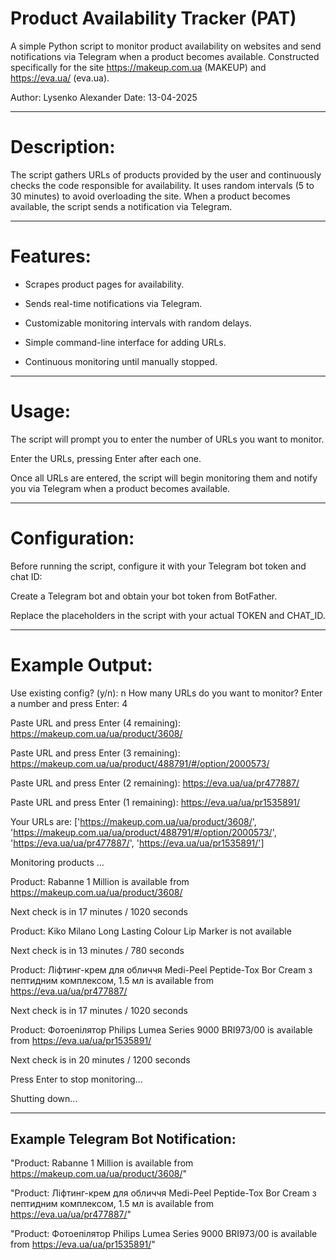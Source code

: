 # Product Availability Tracker (PAT)
A simple Python script to monitor product availability on websites and send notifications via Telegram when a product becomes available. Constructed specifically for the site https://makeup.com.ua (MAKEUP) and https://eva.ua/ (eva.ua).

Author: Lysenko Alexander
Date: 13-04-2025

---

# Description:
The script gathers URLs of products provided by the user and continuously checks the code responsible for availability. It uses random intervals (5 to 30 minutes) to avoid overloading the site. When a product becomes available, the script sends a notification via Telegram.

---

# Features:

- Scrapes product pages for availability.

- Sends real-time notifications via Telegram.

- Customizable monitoring intervals with random delays.

- Simple command-line interface for adding URLs.

- Continuous monitoring until manually stopped.

---

# Usage:

The script will prompt you to enter the number of URLs you want to monitor.

Enter the URLs, pressing Enter after each one.

Once all URLs are entered, the script will begin monitoring them and notify you via Telegram when a product becomes available.

---

# Configuration:

Before running the script, configure it with your Telegram bot token and chat ID:

Create a Telegram bot and obtain your bot token from BotFather.

Replace the placeholders in the script with your actual TOKEN and CHAT_ID.

---

# Example Output:

Use existing config? (y/n): n
How many URLs do you want to monitor? Enter a number and press Enter: 4

Paste URL and press Enter (4 remaining): https://makeup.com.ua/ua/product/3608/

Paste URL and press Enter (3 remaining): https://makeup.com.ua/ua/product/488791/#/option/2000573/

Paste URL and press Enter (2 remaining): https://eva.ua/ua/pr477887/

Paste URL and press Enter (1 remaining): https://eva.ua/ua/pr1535891/

Your URLs are: ['https://makeup.com.ua/ua/product/3608/', 'https://makeup.com.ua/ua/product/488791/#/option/2000573/', 'https://eva.ua/ua/pr477887/', 'https://eva.ua/ua/pr1535891/']

Monitoring products ...

Product: Rabanne 1 Million is available from https://makeup.com.ua/ua/product/3608/

Next check is in 17 minutes / 1020 seconds

Product: Kiko Milano Long Lasting Colour Lip Marker is not available

Next check is in 13 minutes / 780 seconds

Product: Ліфтинг-крем для обличчя Medi-Peel Peptide-Tox Bor Cream з пептидним комплексом, 1.5 мл is available  from https://eva.ua/ua/pr477887/

Next check is in 17 minutes / 1020 seconds

Product: Фотоепілятор Philips Lumea Series 9000 BRI973/00 is available  from https://eva.ua/ua/pr1535891/

Next check is in 20 minutes / 1200 seconds

Press Enter to stop monitoring...

Shutting down...

---

## Example Telegram Bot Notification:

"Product: Rabanne 1 Million is available from https://makeup.com.ua/ua/product/3608/"

"Product: Ліфтинг-крем для обличчя Medi-Peel Peptide-Tox Bor Cream з пептидним комплексом, 1.5 мл is available  from https://eva.ua/ua/pr477887/"

"Product: Фотоепілятор Philips Lumea Series 9000 BRI973/00 is available  from https://eva.ua/ua/pr1535891/"

